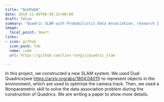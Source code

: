 ```yaml
---
title: "QuSPoDA"
date: 2019-11-09T06:56:31+08:00
draft: false
summary: "Quadric SLAM with Probabilistic Data Association, research I did in the Tongji Intelligent Vehicle Group"
image:
  focal_point: Smart
links:  
- icon: github
  icon_pack: fab
  name: code
  url: https://github.com/tiev-tongji/quadric_slam

---
```

In this project, we constructed a new SLAM system. We used Dual Quadrics(see https://arxiv.org/abs/1804.04011) to represent objects in the environment, which are used to optimize the camera track. Then, we used a Nonparametric skill to solve the data association problem during the construction of Quadrics. We are writing a paper to show more details.

